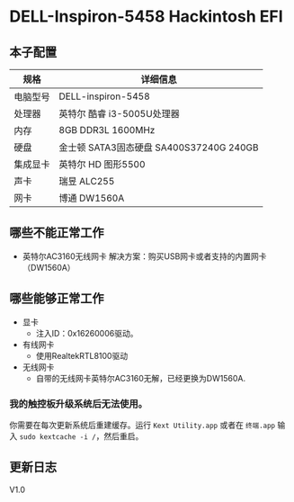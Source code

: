 # DELL-Inspiron-5458 Hackintosh EFI
## 本子配置

| 规格     | 详细信息                                     |
| -------- | ---------------------------------------- |
| 电脑型号 | DELL-inspiron-5458             |
| 处理器   | 英特尔 酷睿 i3-5005U处理器             |
| 内存     | 8GB  DDR3L 1600MHz                 |
| 硬盘     | 金士顿 SATA3固态硬盘 SA400S37240G 240GB                  |
| 集成显卡 | 英特尔 HD 图形5500                            |
| 声卡     | 瑞昱 ALC255                     |
| 网卡     | 博通 DW1560A                             |

## 哪些不能正常工作
- 英特尔AC3160无线网卡
  解决方案：购买USB网卡或者支持的内置网卡（DW1560A）  
## 哪些能够正常工作  
- 显卡
  - 注入ID：0x16260006驱动。
- 有线网卡
  - 使用RealtekRTL8100驱动
- 无线网卡
  - 自带的无线网卡英特尔AC3160无解，已经更换为DW1560A.

### 我的触控板升级系统后无法使用。

你需要在每次更新系统后重建缓存。运行 `Kext Utility.app` 或者在 `终端.app` 输入 `sudo kextcache -i /`，然后重启。  


## 更新日志
 V1.0  
